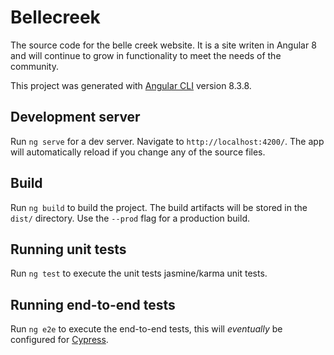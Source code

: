 # Bellecreek

The source code for the belle creek website. It is a site writen in Angular 8 and will continue to grow in functionality to meet the needs of the community.

This project was generated with [Angular CLI](https://github.com/angular/angular-cli) version 8.3.8.

## Development server

Run `ng serve` for a dev server. Navigate to `http://localhost:4200/`. The app will automatically reload if you change any of the source files.

## Build

Run `ng build` to build the project. The build artifacts will be stored in the `dist/` directory. Use the `--prod` flag for a production build.

## Running unit tests

Run `ng test` to execute the unit tests jasmine/karma unit tests.

## Running end-to-end tests

Run `ng e2e` to execute the end-to-end tests, this will _eventually_ be configured for [Cypress](https://www.cypress.io/).
